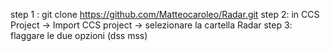 step 1 : git clone https://github.com/Matteocaroleo/Radar.git
step 2: in CCS Project -> Import CCS project -> selezionare la cartella Radar
step 3: flaggare le due opzioni (dss mss)
